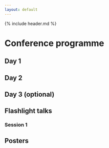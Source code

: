 ```yaml
---
layout: default
---
```


{% include header.md %}

# Conference programme

## Day 1

## Day 2

## Day 3 (optional)

## Flashlight talks

### Session 1

## Posters
